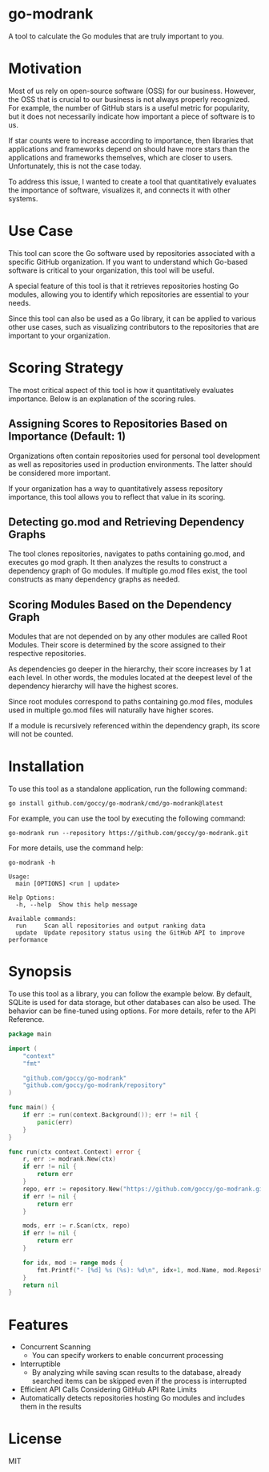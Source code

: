 # go-modrank

A tool to calculate the Go modules that are truly important to you.

# Motivation

Most of us rely on open-source software (OSS) for our business. However, the OSS that is crucial to our business is not always properly recognized. For example, the number of GitHub stars is a useful metric for popularity, but it does not necessarily indicate how important a piece of software is to us.

If star counts were to increase according to importance, then libraries that applications and frameworks depend on should have more stars than the applications and frameworks themselves, which are closer to users. Unfortunately, this is not the case today.

To address this issue, I wanted to create a tool that quantitatively evaluates the importance of software, visualizes it, and connects it with other systems.

# Use Case

This tool can score the Go software used by repositories associated with a specific GitHub organization. If you want to understand which Go-based software is critical to your organization, this tool will be useful.

A special feature of this tool is that it retrieves repositories hosting Go modules, allowing you to identify which repositories are essential to your needs.

Since this tool can also be used as a Go library, it can be applied to various other use cases, such as visualizing contributors to the repositories that are important to your organization.

# Scoring Strategy

The most critical aspect of this tool is how it quantitatively evaluates importance. Below is an explanation of the scoring rules.

## Assigning Scores to Repositories Based on Importance (Default: 1)

Organizations often contain repositories used for personal tool development as well as repositories used in production environments. The latter should be considered more important.

If your organization has a way to quantitatively assess repository importance, this tool allows you to reflect that value in its scoring.

## Detecting go.mod and Retrieving Dependency Graphs

The tool clones repositories, navigates to paths containing go.mod, and executes go mod graph. It then analyzes the results to construct a dependency graph of Go modules. If multiple go.mod files exist, the tool constructs as many dependency graphs as needed.

## Scoring Modules Based on the Dependency Graph

Modules that are not depended on by any other modules are called Root Modules. Their score is determined by the score assigned to their respective repositories.

As dependencies go deeper in the hierarchy, their score increases by 1 at each level. In other words, the modules located at the deepest level of the dependency hierarchy will have the highest scores.

Since root modules correspond to paths containing go.mod files, modules used in multiple go.mod files will naturally have higher scores.

If a module is recursively referenced within the dependency graph, its score will not be counted.

# Installation

To use this tool as a standalone application, run the following command:

```console
go install github.com/goccy/go-modrank/cmd/go-modrank@latest
```

For example, you can use the tool by executing the following command:

```console
go-modrank run --repository https://github.com/goccy/go-modrank.git
```

For more details, use the command help:

```console
go-modrank -h
```

```console
Usage:
  main [OPTIONS] <run | update>

Help Options:
  -h, --help  Show this help message

Available commands:
  run     Scan all repositories and output ranking data
  update  Update repository status using the GitHub API to improve performance
```

# Synopsis

To use this tool as a library, you can follow the example below. By default, SQLite is used for data storage, but other databases can also be used. The behavior can be fine-tuned using options. For more details, refer to the API Reference.

```go
package main

import (
	"context"
	"fmt"

	"github.com/goccy/go-modrank"
	"github.com/goccy/go-modrank/repository"
)

func main() {
	if err := run(context.Background()); err != nil {
		panic(err)
	}
}

func run(ctx context.Context) error {
	r, err := modrank.New(ctx)
	if err != nil {
		return err
	}
	repo, err := repository.New("https://github.com/goccy/go-modrank.git")
	if err != nil {
		return err
	}

	mods, err := r.Scan(ctx, repo)
	if err != nil {
		return err
	}

	for idx, mod := range mods {
		fmt.Printf("- [%d] %s (%s): %d\n", idx+1, mod.Name, mod.Repository, mod.Score)
	}
	return nil
}
```

# Features

- Concurrent Scanning
  - You can specify workers to enable concurrent processing
- Interruptible
  - By analyzing while saving scan results to the database, already searched items can be skipped even if the process is interrupted
- Efficient API Calls Considering GitHub API Rate Limits
- Automatically detects repositories hosting Go modules and includes them in the results

# License

MIT


